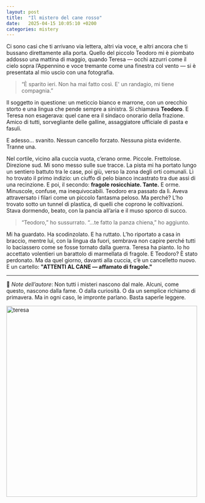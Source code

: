 ```yaml
---
layout: post
title:  "Il mistero del cane rosso"
date:   2025-04-15 10:05:10 +0200
categories: mistery
---
```


Ci sono casi che ti arrivano via lettera, altri via voce, e altri ancora che ti bussano direttamente alla porta.
Quello del piccolo Teodoro mi è piombato addosso una mattina di maggio, quando Teresa — occhi azzurri come il cielo sopra l’Appennino e voce tremante come una finestra col vento — si è presentata al mio uscio con una fotografia.

> “È sparito ieri. Non ha mai fatto così. E' un randagio, mi tiene compagnia.”

Il soggetto in questione: un meticcio bianco e marrone, con un orecchio storto e una lingua che pende sempre a sinistra. Si chiamava **Teodoro**.
E Teresa non esagerava: quel cane era il sindaco onorario della frazione. Amico di tutti, sorvegliante delle galline, assaggiatore ufficiale di pasta e fasuli.

E adesso… svanito.
Nessun cancello forzato. Nessuna pista evidente. Tranne una.

Nel cortile, vicino alla cuccia vuota, c’erano orme.
Piccole. Frettolose. Direzione sud.
Mi sono messo sulle sue tracce.
La pista mi ha portato lungo un sentiero battuto tra le case, poi giù, verso la zona degli orti comunali.
Lì ho trovato il primo indizio: un ciuffo di pelo bianco incastrato tra due assi di una recinzione. E poi, il secondo: **fragole rosicchiate. Tante.**
E orme. Minuscole, confuse, ma inequivocabili. Teodoro era passato da lì.
Aveva attraversato i filari come un piccolo fantasma peloso.
Ma perché?
L’ho trovato sotto un tunnel di plastica, di quelli che coprono le coltivazioni. Stava dormendo, beato, con la pancia all’aria e il muso sporco di succo.

> “Teodoro,” ho sussurrato.
> “...te fatto la panza chiena,” ho aggiunto.

Mi ha guardato. Ha scodinzolato. E ha ruttato.
L’ho riportato a casa in braccio, mentre lui, con la lingua da fuori, sembrava non capire perché tutti lo baciassero come se fosse tornato dalla guerra.
Teresa ha pianto.
Io ho accettato volentieri un barattolo di marmellata di fragole.
E Teodoro?
È stato perdonato. Ma da quel giorno, davanti alla cuccia, c’è un cancelletto nuovo.
E un cartello:
**"ATTENTI AL CANE — affamato di fragole."**

---

📌 *Note dell’autore*:
Non tutti i misteri nascono dal male. Alcuni, come questo, nascono dalla fame. O dalla curiosità. O da un semplice richiamo di primavera.
Ma in ogni caso, le impronte parlano. Basta saperle leggere.

<img src="https://frapiocov.github.io/leggere-morra/assets/images/cane.jpg" alt="teresa" width="500"/>